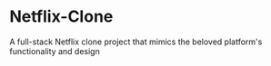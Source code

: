 # Netflix-Clone
A full-stack Netflix clone project that mimics the beloved platform's functionality and design
